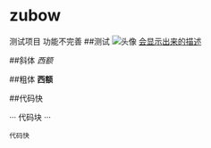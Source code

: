 # zubow
测试项目
功能不完善
##测试
![头像](图片地址)
[会显示出来的描述](跳转网址)

##斜体
*西额*

##粗体
**西额**

##代码快

···
代码块
···
~~~
代码快
~~~
